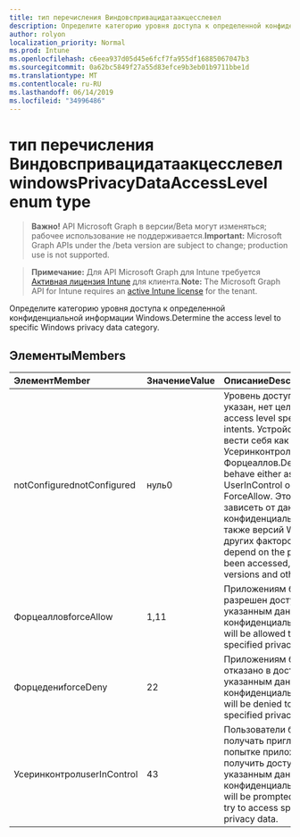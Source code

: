 ```yaml
---
title: тип перечисления Виндовспривацидатаакцесслевел
description: Определите категорию уровня доступа к определенной конфиденциальной информации Windows.
author: rolyon
localization_priority: Normal
ms.prod: Intune
ms.openlocfilehash: c6eea937d05d45e6fcf7fa955df16885067047b3
ms.sourcegitcommit: 0a62bc5849f27a55d83efce9b3eb01b9711bbe1d
ms.translationtype: MT
ms.contentlocale: ru-RU
ms.lasthandoff: 06/14/2019
ms.locfileid: "34996486"
---
```

# <a name="windowsprivacydataaccesslevel-enum-type"></a><span data-ttu-id="5a994-103">тип перечисления Виндовспривацидатаакцесслевел</span><span class="sxs-lookup"><span data-stu-id="5a994-103">windowsPrivacyDataAccessLevel enum type</span></span>

> <span data-ttu-id="5a994-104">**Важно!** API Microsoft Graph в версии/Beta могут изменяться; рабочее использование не поддерживается.</span><span class="sxs-lookup"><span data-stu-id="5a994-104">**Important:** Microsoft Graph APIs under the /beta version are subject to change; production use is not supported.</span></span>

> <span data-ttu-id="5a994-105">**Примечание:** Для API Microsoft Graph для Intune требуется [Активная лицензия Intune](https://go.microsoft.com/fwlink/?linkid=839381) для клиента.</span><span class="sxs-lookup"><span data-stu-id="5a994-105">**Note:** The Microsoft Graph API for Intune requires an [active Intune license](https://go.microsoft.com/fwlink/?linkid=839381) for the tenant.</span></span>

<span data-ttu-id="5a994-106">Определите категорию уровня доступа к определенной конфиденциальной информации Windows.</span><span class="sxs-lookup"><span data-stu-id="5a994-106">Determine the access level to specific Windows privacy data category.</span></span>

## <a name="members"></a><span data-ttu-id="5a994-107">Элементы</span><span class="sxs-lookup"><span data-stu-id="5a994-107">Members</span></span>
|<span data-ttu-id="5a994-108">Элемент</span><span class="sxs-lookup"><span data-stu-id="5a994-108">Member</span></span>|<span data-ttu-id="5a994-109">Значение</span><span class="sxs-lookup"><span data-stu-id="5a994-109">Value</span></span>|<span data-ttu-id="5a994-110">Описание</span><span class="sxs-lookup"><span data-stu-id="5a994-110">Description</span></span>|
|:---|:---|:---|
|<span data-ttu-id="5a994-111">notConfigured</span><span class="sxs-lookup"><span data-stu-id="5a994-111">notConfigured</span></span>|<span data-ttu-id="5a994-112">нуль</span><span class="sxs-lookup"><span data-stu-id="5a994-112">0</span></span>|<span data-ttu-id="5a994-113">Уровень доступа не указан, нет целей.</span><span class="sxs-lookup"><span data-stu-id="5a994-113">No access level specified, no intents.</span></span> <span data-ttu-id="5a994-114">Устройство может вести себя как в Усеринконтрол, так и Форцеаллов.</span><span class="sxs-lookup"><span data-stu-id="5a994-114">Device may behave either as in UserInControl or ForceAllow.</span></span> <span data-ttu-id="5a994-115">Это может зависеть от данных о конфиденциальности, а также версий Windows и других факторов.</span><span class="sxs-lookup"><span data-stu-id="5a994-115">It may depend on the privacy data been accessed, Windows versions and other factors.</span></span>|
|<span data-ttu-id="5a994-116">Форцеаллов</span><span class="sxs-lookup"><span data-stu-id="5a994-116">forceAllow</span></span>|<span data-ttu-id="5a994-117">1,1</span><span class="sxs-lookup"><span data-stu-id="5a994-117">1</span></span>|<span data-ttu-id="5a994-118">Приложениям будет разрешен доступ к указанным данным о конфиденциальности.</span><span class="sxs-lookup"><span data-stu-id="5a994-118">Apps will be allowed to access the specified privacy data.</span></span>|
|<span data-ttu-id="5a994-119">Форцедени</span><span class="sxs-lookup"><span data-stu-id="5a994-119">forceDeny</span></span>|<span data-ttu-id="5a994-120">2</span><span class="sxs-lookup"><span data-stu-id="5a994-120">2</span></span>|<span data-ttu-id="5a994-121">Приложениям будет отказано в доступе к указанным данным о конфиденциальности.</span><span class="sxs-lookup"><span data-stu-id="5a994-121">Apps will be denied to access specified privacy data.</span></span>|
|<span data-ttu-id="5a994-122">Усеринконтрол</span><span class="sxs-lookup"><span data-stu-id="5a994-122">userInControl</span></span>|<span data-ttu-id="5a994-123">4</span><span class="sxs-lookup"><span data-stu-id="5a994-123">3</span></span>|<span data-ttu-id="5a994-124">Пользователи будут получать приглашение при попытке приложения получить доступ к указанным данным о конфиденциальности.</span><span class="sxs-lookup"><span data-stu-id="5a994-124">Users will be prompted when apps try to access specified privacy data.</span></span>|





